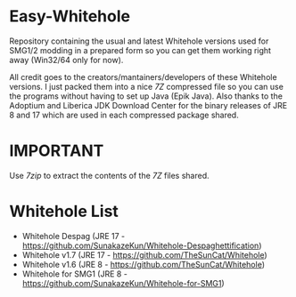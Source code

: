 # Easy-Whitehole

Repository containing the usual and latest Whitehole versions used for SMG1/2 modding in a prepared form so you can get them working right away (Win32/64 only for now).

All credit goes to the creators/mantainers/developers of these Whitehole versions. I just packed them into a nice *7Z* compressed file so you can use the programs without having to set up Java (Epik Java). Also thanks to the Adoptium and Liberica JDK Download Center for the binary releases of JRE 8 and 17 which are used in each compressed package shared.

# IMPORTANT

Use *7zip* to extract the contents of the *7Z* files shared. 

# Whitehole List

- Whitehole Despag (JRE 17 - https://github.com/SunakazeKun/Whitehole-Despaghettification)
- Whitehole v1.7 (JRE 17 - https://github.com/TheSunCat/Whitehole)
- Whitehole v1.6 (JRE 8 - https://github.com/TheSunCat/Whitehole)
- Whitehole for SMG1 (JRE 8 - https://github.com/SunakazeKun/Whitehole-for-SMG1)
